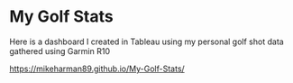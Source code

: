 # My Golf Stats
Here is a dashboard I created in Tableau using my personal golf shot data gathered using Garmin R10

https://mikeharman89.github.io/My-Golf-Stats/



